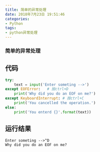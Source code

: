 ```yaml
---
title: 简单的异常处理
date: 2018年7月23日 19:51:46
categories: 
- Python
tags: 
- python异常处理
---
```


### 简单的异常处理

## 代码

```python
try:
    text = input('Enter someting -->')
except EOFError:   # 按ctrl+D
    print('Why did you do an EOF on me?')
except KeyboardInterrupt: # 按ctrl+C
    print('You cancelled the operation.')
else:
    print('You enterd {}'.format(text))
```

## 运行结果

```
Enter someting -->^D
Why did you do an EOF on me?
```

